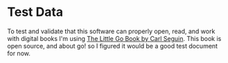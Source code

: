 # Test Data

To test and validate that this software can properly open, read, and work with digital books I'm using [The Little Go Book by Carl Seguin](https://www.openmymind.net/The-Little-Go-Book/). This book is open source, and about go! so I figured it would be a good test document for now. 